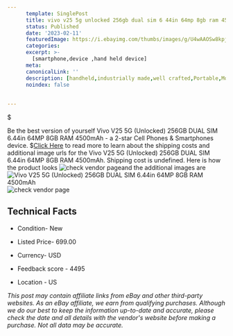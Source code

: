 ```yaml
---
      template: SinglePost
      title: vivo v25 5g unlocked 256gb dual sim 6 44in 64mp 8gb ram 4500mah
      status: Published
      date: '2023-02-11'
      featuredImage: https://i.ebayimg.com/thumbs/images/g/U4wAAOSw8kpjdQee/s-l225.jpg
      categories: 
      excerpt: >-
        [smartphone,device ,hand held device]
      meta:
      canonicalLink: ''
      description: [handheld,industrially made,well crafted,Portable,Mobile,Compact,Convenient,Lightweight,Maneuverable,Man-portable,Miniature,Carriable,Hand-held,Light,Holdable,Transportable,Mobile device,Pocket-sized,On-the-go,Wireless,Cordless,Compact size,Convenient size, smartphone,device ,hand held device]
      noindex: false
      
        
---
```

$

Be the best version of yourself Vivo V25 5G (Unlocked) 256GB DUAL SIM 6.44in 64MP 8GB RAM 4500mAh - a 2-star Cell Phones & Smartphones device.
$[Click Here](https://www.ebay.com/itm/185667029585?hash=item2b3a9e0a51%3Ag%3AU4wAAOSw8kpjdQee&mkevt=1&mkcid=1&mkrid=711-53200-19255-0&campid=%253CePNCampaignId%253E&customid=%253CreferenceId%253E&toolid=10049) to read more to learn about the shipping costs and additional image urls for the Vivo V25 5G (Unlocked) 256GB DUAL SIM 6.44in 64MP 8GB RAM 4500mAh. Shipping cost is undefined. Here is how the product looks ![check vendor page](https://i.ebayimg.com/thumbs/images/g/U4wAAOSw8kpjdQee/s-l225.jpg)and the additional images are![Vivo V25 5G (Unlocked) 256GB DUAL SIM 6.44in 64MP 8GB RAM 4500mAh](https://i.ebayimg.com/images/g/U4wAAOSw8kpjdQee/s-l1200.jpg)![check vendor page](https://origin-galleryplus.ebayimg.com/ws/web/185667029585_2_0_1/225x225.jpg,https://origin-galleryplus.ebayimg.com/ws/web/185667029585_3_0_1/225x225.jpg,https://origin-galleryplus.ebayimg.com/ws/web/185667029585_4_0_1/225x225.jpg,https://origin-galleryplus.ebayimg.com/ws/web/185667029585_5_0_1/225x225.jpg,https://origin-galleryplus.ebayimg.com/ws/web/185667029585_6_0_1/225x225.jpg,https://origin-galleryplus.ebayimg.com/ws/web/185667029585_7_0_1/225x225.jpg,https://origin-galleryplus.ebayimg.com/ws/web/185667029585_8_0_1/225x225.jpg)



 ## Technical Facts 



     
      

 - Condition- New 


      

 - Listed Price- 699.00 


      

 - Currency- USD 


      

 - Feedback score - 4495 


      

 - Location - US 


      
      

 *_This post may contain affiliate links from eBay and other third-party websites. As an eBay affiliate, we earn from qualifying purchases. Although we do our best to keep the information up-to-date and accurate, please check the date and all details with the vendor's website before making a purchase. Not all data may be accurate._*






